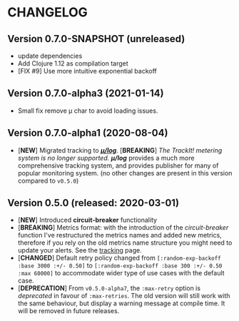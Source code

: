 # CHANGELOG

## Version 0.7.0-SNAPSHOT (unreleased)
  * update dependencies
  * Add Clojure 1.12 as compilation target
  * [FIX #9] Use more intuitive exponential backoff


## Version 0.7.0-alpha3 (2021-01-14)
  * Small fix remove μ char to avoid loading issues.


## Version 0.7.0-alpha1 (2020-08-04)
  * [**NEW**] Migrated tracking to [***μ/log***](https://github.com/BrunoBonacci/mulog).
    [**BREAKING**] _The TrackIt! metering system is no longer supported._
    ***μ/log*** provides a much more comprehensive tracking system, and provides
    publisher for many of popular monitoring system.
    (no other changes are present in this version compared to `v0.5.0`)


## Version 0.5.0 (released: 2020-03-01)

  * [**NEW**] Introduced **circuit-breaker** functionality
  * [**BREAKING**] Metrics format: with the introduction of the
    *circuit-breaker* function I've restructured the metrics names and
    added new metrics, therefore if you rely on the old metrics name
    structure you might need to update your alerts. See the
    [tracking](./doc/tracking.md) page.
  * [**CHANGED**] Default retry policy changed from
    `[:random-exp-backoff :base 3000 :+/- 0.50]` to
    `[:random-exp-backoff :base 300 :+/- 0.50 :max 60000]` to
    accommodate wider type of use cases with the default case.
  * [**DEPRECATION**] From `v0.5.0-alpha7`, the `:max-retry` option is
    *deprecated* in favour of `:max-retries`. The old version will
    still work with the same behaviour, but display a warning message
    at compile time.  It will be removed in future releases.

